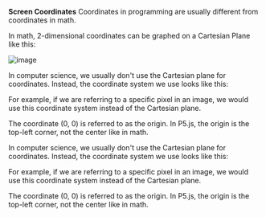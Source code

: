 **Screen Coordinates**
Coordinates in programming are usually different from coordinates in math.

In math, 2-dimensional coordinates can be graphed on a Cartesian Plane like this:

![image](https://github.com/Sshiril/Javascript/assets/113382540/9d2fd8a4-7f84-4d2e-b029-8699b310ab92)




In computer science, we usually don't use the Cartesian plane for coordinates. Instead, the coordinate system we use looks like this:



For example, if we are referring to a specific pixel in an image, we would use this coordinate system instead of the Cartesian plane.

The coordinate (0, 0) is referred to as the origin. In P5.js, the origin is the top-left corner, not the center like in math.

In computer science, we usually don't use the Cartesian plane for coordinates. Instead, the coordinate system we use looks like this:



For example, if we are referring to a specific pixel in an image, we would use this coordinate system instead of the Cartesian plane.

The coordinate (0, 0) is referred to as the origin. In P5.js, the origin is the top-left corner, not the center like in math.
